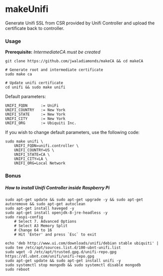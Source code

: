 # makeUnifi

Generate Unifi SSL from CSR provided by Unifi Controller and upload the certificate back to controller.

### Usage

**Prerequisite:** *IntermediateCA must be created*

```
git clone https://github.com/jwaladiamonds/makeCA && cd makeCA

# Generate root and intermediate certificate
sudo make ca

# Update unifi certificate
cd unifi && sudo make unifi
```

Default parameters:
```
UNIFI_FQDN      := UniFi
UNIFI_COUNTRY   := New York
UNIFI_STATE     := New York
UNIFI_CITY      := New York
UNIFI_ORG       := Ubiquiti Inc.
```
If you wish to change default parameters, use the following code:
```
sudo make unifi \
    UNIFI_FQDN=unifi.controller \
    UNIFI_COUNTRY=US \
    UNIFI_STATE=CA \
    UNIFI_CITY=LA \
    UNIFI_ORG=Local Network
```

### Bonus

##### How to install Unifi Controller inside Raspberry Pi

```
sudo apt-get update && sudo apt-get upgrade -y && sudo apt-get autoremove && sudo apt-get autoclean
sudo apt-get install haveged -y
sudo apt-get install openjdk-8-jre-headless -y
sudo raspi-config
    # Select 7. Advanced Options
    # Select A3 Memory Split
    # Change 64 to 16
    # Hit 'Enter' and press `Esc` to exit

echo 'deb http://www.ui.com/downloads/unifi/debian stable ubiquiti' | sudo tee /etc/apt/sources.list.d/100-ubnt-unifi.list
sudo wget -O /etc/apt/trusted.gpg.d/unifi-repo.gpg https://dl.ubnt.com/unifi/unifi-repo.gpg
sudo apt-get update && sudo apt-get install unifi -y
sudo systemctl stop mongodb && sudo systemctl disable mongodb
sudo reboot
```
